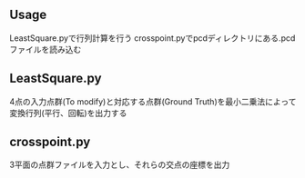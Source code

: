 ## Usage
LeastSquare.pyで行列計算を行う
crosspoint.pyでpcdディレクトリにある.pcdファイルを読み込む

## LeastSquare.py
4点の入力点群(To modify)と対応する点群(Ground Truth)を最小二乗法によって変換行列(平行、回転)を出力する

## crosspoint.py
3平面の点群ファイルを入力とし、それらの交点の座標を出力